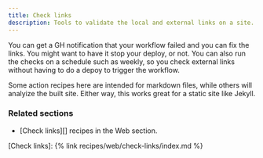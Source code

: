 ```yaml
---
title: Check links
description: Tools to validate the local and external links on a site.
---
```


You can get a GH notification that your workflow failed and you can fix the links. You might want to have it stop your deploy, or not. You can also run the checks on a schedule such as weekly, so you check external links without having to do a depoy to trigger the workflow.

Some action recipes here are intended for markdown files, while others will analyize the built site. Either way, this works great for a static site like Jekyll.


### Related sections

- [Check links][] recipes in the Web section.

[Check links]: {% link recipes/web/check-links/index.md %}
